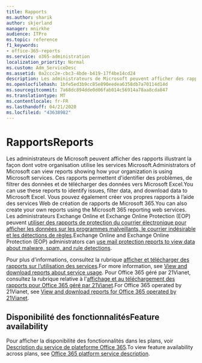 ```yaml
---
title: Rapports
ms.author: sharik
author: skjerland
manager: mnirkhe
audience: ITPro
ms.topic: reference
f1_keywords:
- office-365-reports
ms.service: o365-administration
localization_priority: Normal
ms.custom: Adm_ServiceDesc
ms.assetid: 0a2ccc2e-cbc3-4bde-b419-17f4be14cd24
description: Les administrateurs de Microsoft peuvent afficher des rapports illustrant la façon dont votre organisation utilise les services Microsoft. Ces rapports permettent d'identifier des problèmes, de filtrer des données et de télécharger des données vers Microsoft Excel. Vous pouvez également créer vos propres rapports à l’aide des services Web de création de rapports de Microsoft 365. Les administrateurs Exchange Online et Exchange Online Protection (EOP) peuvent utiliser des rapports de protection du courrier électronique pour afficher les données sur les programmes malveillants, le courrier indésirable et les détections de règles.
ms.openlocfilehash: 1bfe5ed3b9cc85e890eedea6358db7a70114d14d
ms.sourcegitcommit: 7a68dc894dde0d06fab014c56914a78aa8cda847
ms.translationtype: MT
ms.contentlocale: fr-FR
ms.lasthandoff: 04/21/2020
ms.locfileid: "43638982"
---
```

# <a name="reports"></a><span data-ttu-id="6092e-106">Rapports</span><span class="sxs-lookup"><span data-stu-id="6092e-106">Reports</span></span>

<span data-ttu-id="6092e-107">Les administrateurs de Microsoft peuvent afficher des rapports illustrant la façon dont votre organisation utilise les services Microsoft.</span><span class="sxs-lookup"><span data-stu-id="6092e-107">Administrators of Microsoft can view reports showing how your organization is using Microsoft services.</span></span> <span data-ttu-id="6092e-108">Ces rapports permettent d'identifier des problèmes, de filtrer des données et de télécharger des données vers Microsoft Excel.</span><span class="sxs-lookup"><span data-stu-id="6092e-108">You can use these reports to identify issues, filter data, and download data to Microsoft Excel.</span></span> <span data-ttu-id="6092e-109">Vous pouvez également créer vos propres rapports à l’aide des services Web de création de rapports de Microsoft 365.</span><span class="sxs-lookup"><span data-stu-id="6092e-109">You can also create your own reports using the Microsoft 365 reporting web services.</span></span> <span data-ttu-id="6092e-110">Les administrateurs Exchange Online et Exchange Online Protection (EOP) peuvent [utiliser des rapports de protection du courrier électronique pour afficher les données sur les programmes malveillants, le courrier indésirable et les détections de règles](https://go.microsoft.com/fwlink/p/?LinkId=401102).</span><span class="sxs-lookup"><span data-stu-id="6092e-110">Exchange Online and Exchange Online Protection (EOP) administrators can [use mail protection reports to view data about malware, spam, and rule detections](https://go.microsoft.com/fwlink/p/?LinkId=401102).</span></span>
  
<span data-ttu-id="6092e-111">Pour plus d’informations, consultez la rubrique [afficher et télécharger des rapports sur l’utilisation des services](https://go.microsoft.com/fwlink/p/?LinkID=270182).</span><span class="sxs-lookup"><span data-stu-id="6092e-111">For more information, see [View and download reports about service usage](https://go.microsoft.com/fwlink/p/?LinkID=270182).</span></span> <span data-ttu-id="6092e-112">Pour Office 365 géré par 21Vianet, consultez la rubrique relative à l'[affichage et au téléchargement des rapports pour Office 365 géré par 21Vianet](https://go.microsoft.com/fwlink/?LinkID=733348&amp;clcid=0x409).</span><span class="sxs-lookup"><span data-stu-id="6092e-112">For Office 365 operated by 21Vianet, see [View and download reports for Office 365 operated by 21Vianet](https://go.microsoft.com/fwlink/?LinkID=733348&amp;clcid=0x409).</span></span>
  
## <a name="feature-availability"></a><span data-ttu-id="6092e-113">Disponibilité des fonctionnalités</span><span class="sxs-lookup"><span data-stu-id="6092e-113">Feature availability</span></span>

<span data-ttu-id="6092e-114">Pour afficher la disponibilité des fonctionnalités dans les plans, voir [Description du service de plateforme Office 365](office-365-platform-service-description.md).</span><span class="sxs-lookup"><span data-stu-id="6092e-114">To view feature availability across plans, see [Office 365 platform service description](office-365-platform-service-description.md).</span></span>
  

